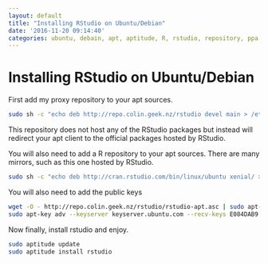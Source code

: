 ```yaml
---
layout: default
title: "Installing RStudio on Ubuntu/Debian"
date: '2016-11-20 09:14:40'
categories: ubuntu, debain, apt, aptitude, R, rstudio, repository, ppa
---
```


# Installing RStudio on Ubuntu/Debian

First add my proxy repository to your apt sources.

```bash
sudo sh -c "echo deb http://repo.colin.geek.nz/rstudio devel main > /etc/apt/sources.list.d/rstudio.list"
```

This repository does not host any of the RStudio packages but instead will redirect your apt client to the official packages hosted by RStudio.

You will also need to add a R repository to your apt sources. There are many mirrors, such as this one hosted by RStudio.

```bash
sudo sh -c "echo deb http://cran.rstudio.com/bin/linux/ubuntu xenial/ >> /etc/apt/sources.list.d/rstudio.list"
```

You will also need to add the public keys

```bash
wget -O - http://repo.colin.geek.nz/rstudio/rstudio-apt.asc | sudo apt-key add -
sudo apt-key adv --keyserver keyserver.ubuntu.com --recv-keys E084DAB9
```

Now finally, install rstudio and enjoy.

```bash
sudo aptitude update
sudo aptitude install rstudio
```

